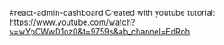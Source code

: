 #react-admin-dashboard
Created with youtube tutorial: https://www.youtube.com/watch?v=wYpCWwD1oz0&t=9759s&ab_channel=EdRoh
